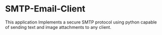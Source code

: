 # SMTP-Email-Client
This application Implements a secure SMTP protocol using python capable of sending text and image attachments to any client.
